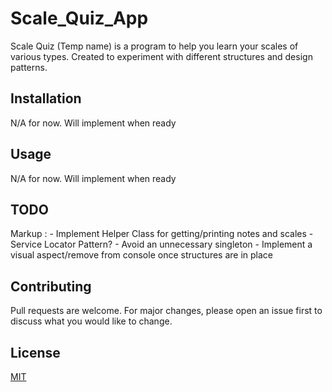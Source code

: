 # Scale_Quiz_App
Scale Quiz (Temp name) is a program to help you learn your scales of various types.
Created to experiment with different structures and design patterns.

## Installation
N/A for now. Will implement when ready

## Usage
N/A for now. Will implement when ready

## TODO
 Markup : - Implement Helper Class for getting/printing notes and scales
              - Service Locator Pattern?
                  - Avoid an unnecessary singleton
          - Implement a visual aspect/remove from console once structures are in place

## Contributing
Pull requests are welcome. For major changes, please open an issue first to discuss what you would like to change.

## License
[MIT](https://choosealicense.com/licenses/mit/)